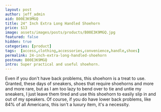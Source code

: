 ```yaml
---
layout: post
author: jeff_admin
aid: B00E3K9MGQ
title: 24" Inch Extra Long Handled Shoehorn
price: $13
image: assets/images/posts/products/B00E3K9MGQ.jpg
featured: false
hidden: true
categories: [product]
tags:  [access,clothing,accessories,convenience,handle,shoes]
permalink: 24-inch-extra-long-handled-shoehorn
postnum: B00E3K9MGQ
intro: Super practical and useful shoehorn.
---
```

Even if you don't have back problems, this shoehorn is a treat to use.  Granted, these days of sneakers, shoes that require shoehorns and more and more rare, but as I am too lazy to bend over to tie and untie my sneakers, I just leave them tired and use this shoehorn to easily slip in and out of my speakers.  Of course, if you do have lower back problems, like 84% of all Americans, this isn't a luxury item, it's a necessity.
